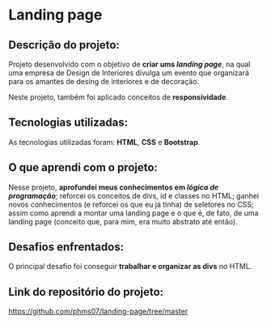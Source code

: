 # Landing page

## Descrição do projeto:
Projeto desenvolvido com o objetivo de <b>criar ums <i>landing page</i></b>, na qual uma empresa de Design de Interiores divulga um evento que organizará para os amantes de desing de interiores e de decoração. 

Neste projeto, também foi aplicado conceitos de <b>responsividade</b>.

## Tecnologias utilizadas:
As tecnologias utilizadas foram: <b>HTML</b>, <b>CSS</b> e <b>Bootstrap</b>.

## O que aprendi com o projeto:
Nesse projeto, <b>aprofundei meus conhecimentos em <i>lógica de programação</i></b>; reforcei os conceitos de divs, id e classes no HTML; ganhei novos conhecimentos (e reforcei os que eu já tinha) de seletores no CSS; assim como aprendi a montar uma landing page e o que é, de fato, de uma landing page (conceito que, para mim, era muito abstrato até então).

## Desafios enfrentados:
O principal desafio foi conseguir <b>trabalhar e organizar as divs</b> no HTML.

## Link do repositório do projeto:
https://github.com/phms07/landing-page/tree/master

